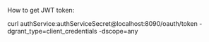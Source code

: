 How to get JWT token: 

curl authService:authServiceSecret@localhost:8090/oauth/token -dgrant_type=client_credentials -dscope=any
